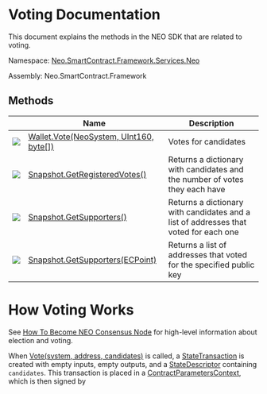 # Voting Documentation

This document explains the methods in the NEO SDK that are related to voting.

Namespace: [Neo.SmartContract.Framework.Services.Neo](../neo.md)

Assembly: Neo.SmartContract.Framework

## Methods

| | Name | Description |
| ---------------------------------------- | ---------------------------------------- | ---------------------------------------- |
| ![](https://i-msdn.sec.s-msft.com/dynimg/IC91302.jpeg) | [Wallet.Vote(NeoSystem, UInt160, byte[])](Voting/Vote.md) | Votes for candidates|
| ![](https://i-msdn.sec.s-msft.com/dynimg/IC91302.jpeg) | [Snapshot.GetRegisteredVotes()](Voting/GetRegisteredVotes.md)  | Returns a dictionary with candidates and the number of votes they each have|
| ![](https://i-msdn.sec.s-msft.com/dynimg/IC91302.jpeg) | [Snapshot.GetSupporters()](Voting/GetSupporters.md) | Returns a dictionary with candidates and a list of addresses that voted for each one |
| ![](https://i-msdn.sec.s-msft.com/dynimg/IC91302.jpeg) | [Snapshot.GetSupporters(ECPoint)](Voting/GetSupporters.md) | Returns a list of addresses that voted for the specified public key |

# How Voting Works
See [How To Become NEO Consensus Node](https://neo-ngd.github.io/reference/How-To-Become-NEO-Consensus-Node.html#current-consensus-nodes)
for high-level information about election and voting.

When [Vote(system, address, candidates)](Voting/Vote.md) is called, a [StateTransaction](https://github.com/neo-project/neo/blob/master/neo/Network/P2P/Payloads/StateTransaction.cs) is created with empty inputs, empty outputs, and
a [StateDescriptor](https://github.com/neo-project/neo/blob/master/neo/Network/P2P/Payloads/StateDescriptor.cs) containing `candidates`. This transaction is placed in a [ContractParametersContext](https://github.com/neo-project/neo/blob/master/neo/SmartContract/ContractParametersContext.cs), 
which is then signed by 
